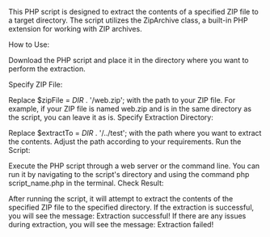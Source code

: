 This PHP script is designed to extract the contents of a specified ZIP file to a target directory. The script utilizes the ZipArchive class, a built-in PHP extension for working with ZIP archives.

How to Use:

Download the PHP script and place it in the directory where you want to perform the extraction.

Specify ZIP File:

Replace $zipFile = _DIR_ . '/web.zip'; with the path to your ZIP file. For example, if your ZIP file is named web.zip and is in the same directory as the script, you can leave it as is.
Specify Extraction Directory:

Replace $extractTo = _DIR_ . '/../test'; with the path where you want to extract the contents. Adjust the path according to your requirements.
Run the Script:

Execute the PHP script through a web server or the command line. You can run it by navigating to the script's directory and using the command php script_name.php in the terminal.
Check Result:

After running the script, it will attempt to extract the contents of the specified ZIP file to the specified directory.
If the extraction is successful, you will see the message: Extraction successful!
If there are any issues during extraction, you will see the message: Extraction failed!
